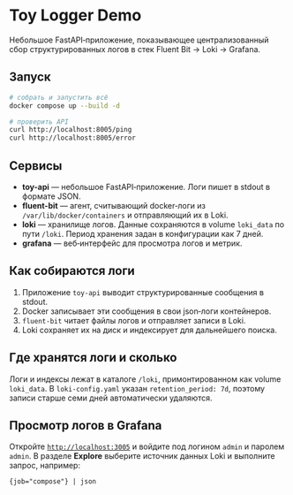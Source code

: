 # Toy Logger Demo

Небольшое FastAPI‑приложение, показывающее централизованный сбор
структурированных логов в стек Fluent Bit → Loki → Grafana.

## Запуск

```bash
# собрать и запустить всё
docker compose up --build -d

# проверить API
curl http://localhost:8005/ping
curl http://localhost:8005/error
```

## Сервисы

- **toy-api** — небольшое FastAPI‑приложение. Логи пишет в stdout в формате JSON.
- **fluent-bit** — агент, считывающий docker‑логи из `/var/lib/docker/containers` и
  отправляющий их в Loki.
- **loki** — хранилище логов. Данные сохраняются в volume `loki_data` по пути
  `/loki`. Период хранения задан в конфигурации как 7 дней.
- **grafana** — веб‑интерфейс для просмотра логов и метрик.

## Как собираются логи

1. Приложение `toy-api` выводит структурированные сообщения в stdout.
2. Docker записывает эти сообщения в свои json‑логи контейнеров.
3. `fluent-bit` читает файлы логов и отправляет записи в Loki.
4. Loki сохраняет их на диск и индексирует для дальнейшего поиска.

## Где хранятся логи и сколько

Логи и индексы лежат в каталоге `/loki`, примонтированном как volume
`loki_data`. В `loki-config.yaml` указан `retention_period: 7d`, поэтому
записи старше семи дней автоматически удаляются.

## Просмотр логов в Grafana

Откройте [`http://localhost:3005`](http://localhost:3005) и войдите под логином
`admin` и паролем `admin`. В разделе **Explore** выберите источник данных Loki
и выполните запрос, например:

```logql
{job="compose"} | json
```
